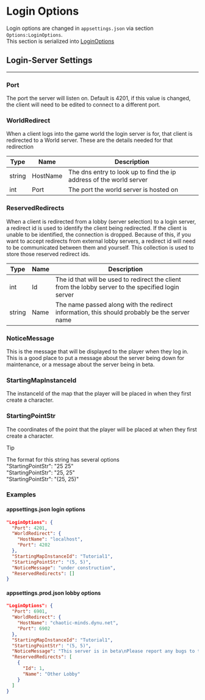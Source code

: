 # Login Options

Login options are changed in `appsettings.json` via section `Options:LoginOptions`.  
This section is serialized into [LoginOptions](<xref:Chaos.Services.Servers.Options.LoginOptions>)

## Login-Server Settings

---

### Port

The port the server will listen on. Default is 4201, if this value is changed, the client will need to be edited to
connect to a different
port.

### WorldRedirect

When a client logs into the game world the login server is for, that client is redirected to a World server. These are
the details needed
for that redirection

| Type   | Name     | Description                                                         |
|--------|----------|---------------------------------------------------------------------|
| string | HostName | The dns entry to look up to find the ip address of the world server |
| int    | Port     | The port the world server is hosted on                              |

### ReservedRedirects

When a client is redirected from a lobby (server selection) to a login server, a redirect id is used to identify the
client being
redirected. If the client is unable to be identified, the connection is dropped. Because of this, if you want to accept
redirects from
external lobby servers, a redirect id will need to be communicated between them and yourself. This collection is used to
store those
reserved redirect ids.

| Type   | Name | Description                                                                                         |
|--------|------|-----------------------------------------------------------------------------------------------------|
| int    | Id   | The id that will be used to redirect the client from the lobby server to the specified login server |
| string | Name | The name passed along with the redirect information, this should probably be the server name        |

### NoticeMessage

This is the message that will be displayed to the player when they log in. This is a good place to put a message about
the server being down
for maintenance, or a message about the server being in beta.

### StartingMapInstanceId

The instanceId of the map that the player will be placed in when they first create a character.

### StartingPointStr

The coordinates of the point that the player will be placed at when they first create a character.

> [!TIP]
> The format for this string has several options  
> "StartingPointStr": "25 25"  
> "StartingPointStr": "25, 25"  
> "StartingPointStr": "(25, 25)"

### Examples

#### appsettings.json login options

```json
"LoginOptions": {
  "Port": 4201,
  "WorldRedirect": {
    "HostName": "localhost",
    "Port": 4202
  },
  "StartingMapInstanceId": "Tutorial1",
  "StartingPointStr": "(5, 5)",
  "NoticeMessage": "under construction",
  "ReservedRedirects": []
}
```

#### appsettings.prod.json lobby options

```json
"LoginOptions": {
  "Port": 6901,
  "WorldRedirect": {
    "HostName": "chaotic-minds.dynu.net",
    "Port": 6902
  },
  "StartingMapInstanceId": "Tutorial1",
  "StartingPointStr": "(5, 5)",
  "NoticeMessage": "This server is in beta\nPlease report any bugs to the discord",
  "ReservedRedirects": [
    {
      "Id": 1,
      "Name": "Other Lobby"
    }
  ]
}
```